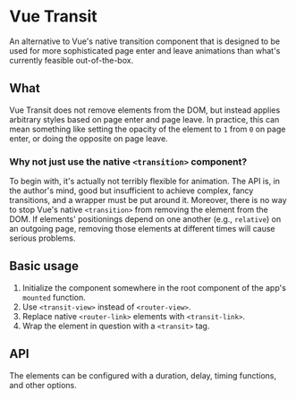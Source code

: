 # Vue Transit

An alternative to Vue's native transition component that is designed to be used for more sophisticated page enter and leave animations than what's currently feasible out-of-the-box.

## What

Vue Transit does not remove elements from the DOM, but instead applies arbitrary styles based on page enter and page leave. In practice, this can mean something like setting the opacity of the element to `1` from `0` on page enter, or doing the opposite on page leave.

### Why not just use the native `<transition>` component?

To begin with, it's actually not terribly flexible for animation. The API is, in the author's mind, good but insufficient to achieve complex, fancy transitions, and a wrapper must be put around it. Moreover, there is no way to stop Vue's native `<transition>` from removing the element from the DOM. If elements' positionings depend on one another (e.g., `relative`) on an outgoing page, removing those elements at different times will cause serious problems.

## Basic usage

1. Initialize the component somewhere in the root component of the app's `mounted` function.
2. Use `<transit-view>` instead of `<router-view>`.
3. Replace native `<router-link>` elements with `<transit-link>`.
4. Wrap the element in question with a `<transit>` tag.

## API

The elements can be configured with a duration, delay, timing functions, and other options.
